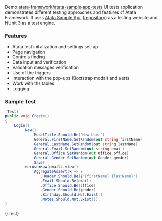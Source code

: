 Demo [atata-framework/atata-sample-app-tests](https://github.com/atata-framework/atata-sample-app-tests) UI tests application demonstrates different testing approaches and features of Atata Framework.
It uses [Atata Sample App](https://demo.atata.io/) ([repository](https://github.com/atata-framework/atata-sample-app)) as a testing website and NUnit 3 as a test engine.

### Features

* Atata test initialization and settings set-up
* Page navigation
* Controls finding
* Data input and verification
* Validation messages verification
* Use of the triggers
* Interaction with the pop-ups (Bootstrap modal) and alerts
* Work with the tables
* Logging

### Sample Test

```cs
[Test]
public void Create()
{
    Login()
        .New()
            .ModalTitle.Should.Be("New User")
            .General.FirstName.SetRandom(out string firstName)
            .General.LastName.SetRandom(out string lastName)
            .General.Email.SetRandom(out string email)
            .General.Office.SetRandom(out Office office)
            .General.Gender.SetRandom(out Gender gender)
            .Save()
        .GetUserRow(email).View()
            .AggregateAssert(x => x
                .Header.Should.Be($"{firstName} {lastName}")
                .Email.Should.Be(email)
                .Office.Should.Be(office)
                .Gender.Should.Be(gender)
                .Birthday.Should.Not.Exist()
                .Notes.Should.Not.Exist());
}
```
{:.test}